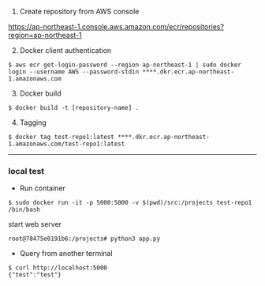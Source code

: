 
1. Create repository from AWS console

https://ap-northeast-1.console.aws.amazon.com/ecr/repositories?region=ap-northeast-1

2. Docker client authentication

```
$ aws ecr get-login-password --region ap-northeast-1 | sudo docker login --username AWS --password-stdin ****.dkr.ecr.ap-northeast-1.amazonaws.com
```

3. Docker build

```
$ docker build -t [repository-name] .
```

4. Tagging

```
$ docker tag test-repo1:latest ****.dkr.ecr.ap-northeast-1.amazonaws.com/test-repo1:latest
```


---

### local test

- Run container

```
$ sudo docker run -it -p 5000:5000 -v $(pwd)/src:/projects test-repo1 /bin/bash
```

start web server 

```
root@78475e0191b6:/projects# python3 app.py
```

- Query from another terminal

```
$ curl http://localhost:5000
{"test":"test"}
```
